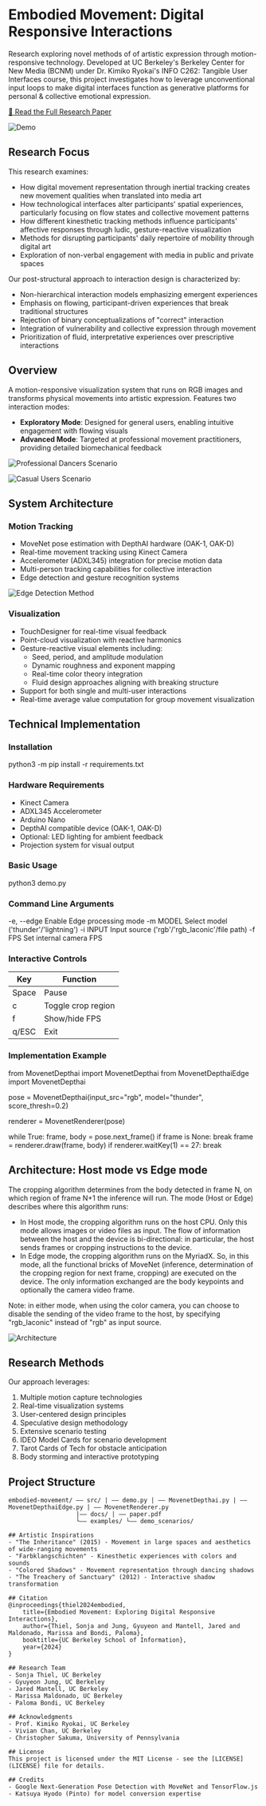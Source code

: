 # Embodied Movement: Digital Responsive Interactions

Research exploring novel methods of of artistic expression through motion-responsive technology. Developed at UC Berkeley's Berkeley Center for New Media (BCNM) under Dr. Kimiko Ryokai's INFO C262: Tangible User Interfaces course, this project investigates how to leverage unconventional input loops to make digital interfaces function as generative platforms for personal & collective emotional expression.

[📄 Read the Full Research Paper](https://github.com/jaredmantell/IntertialInterface/blob/main/Final%20Paper_Embodied%20Movement_Exploring%20Digital%20Responsive%20Interactions_Fall%202024_0.1-1.pdf)

![Demo](img/dance.gif)

## Research Focus
This research examines:
- How digital movement representation through inertial tracking creates new movement qualities when translated into media art
- How technological interfaces alter participants' spatial experiences, particularly focusing on flow states and collective movement patterns
- How different kinesthetic tracking methods influence participants' affective responses through ludic, gesture-reactive visualization
- Methods for disrupting participants' daily repertoire of mobility through digital art
- Exploration of non-verbal engagement with media in public and private spaces

Our post-structural approach to interaction design is characterized by:
- Non-hierarchical interaction models emphasizing emergent experiences
- Emphasis on flowing, participant-driven experiences that break traditional structures
- Rejection of binary conceptualizations of "correct" interaction
- Integration of vulnerability and collective expression through movement
- Prioritization of fluid, interpretative experiences over prescriptive interactions

## Overview
A motion-responsive visualization system that runs on RGB images and transforms physical movements into artistic expression. Features two interaction modes:
- **Exploratory Mode**: Designed for general users, enabling intuitive engagement with flowing visuals
- **Advanced Mode**: Targeted at professional movement practitioners, providing detailed biomechanical feedback

![Professional Dancers Scenario](https://github.com/user-attachments/assets/036af8f7-d41c-4b75-a8ba-eb2add8f8d07)

![Casual Users Scenario](https://github.com/user-attachments/assets/e2718005-2a8b-483d-904b-c7b12f0ff2c8)

## System Architecture

### Motion Tracking
- MoveNet pose estimation with DepthAI hardware (OAK-1, OAK-D)
- Real-time movement tracking using Kinect Camera 
- Accelerometer (ADXL345) integration for precise motion data
- Multi-person tracking capabilities for collective interaction
- Edge detection and gesture recognition systems

![Edge Detection Method](https://github.com/user-attachments/assets/876a0b4c-4ecc-4bd1-8976-f40865cf9ee6)

### Visualization
- TouchDesigner for real-time visual feedback
- Point-cloud visualization with reactive harmonics
- Gesture-reactive visual elements including:
  - Seed, period, and amplitude modulation
  - Dynamic roughness and exponent mapping
  - Real-time color theory integration
  - Fluid design approaches aligning with breaking structure
- Support for both single and multi-user interactions
- Real-time average value computation for group movement visualization

## Technical Implementation

### Installation
python3 -m pip install -r requirements.txt

### Hardware Requirements
- Kinect Camera
- ADXL345 Accelerometer 
- Arduino Nano
- DepthAI compatible device (OAK-1, OAK-D)
- Optional: LED lighting for ambient feedback
- Projection system for visual output

### Basic Usage
python3 demo.py

### Command Line Arguments
-e, --edge            Enable Edge processing mode
-m MODEL             Select model ('thunder'/'lightning')
-i INPUT             Input source ('rgb'/'rgb_laconic'/file path)
-f FPS               Set internal camera FPS

### Interactive Controls
| Key    | Function                |
|--------|------------------------|
| Space  | Pause                  |
| c      | Toggle crop region     |
| f      | Show/hide FPS         |
| q/ESC  | Exit                  |

### Implementation Example
from MovenetDepthai import MovenetDepthai
from MovenetDepthaiEdge import MovenetDepthai

pose = MovenetDepthai(input_src="rgb", 
                     model="thunder",    
                     score_thresh=0.2)

renderer = MovenetRenderer(pose)

while True:
    frame, body = pose.next_frame()
    if frame is None: break
    frame = renderer.draw(frame, body)
    if renderer.waitKey(1) == 27:
        break

## Architecture: Host mode vs Edge mode
The cropping algorithm determines from the body detected in frame N, on which region of frame N+1 the inference will run. The mode (Host or Edge) describes where this algorithm runs:
- In Host mode, the cropping algorithm runs on the host CPU. Only this mode allows images or video files as input. The flow of information between the host and the device is bi-directional: in particular, the host sends frames or cropping instructions to the device.
- In Edge mode, the cropping algorithm runs on the MyriadX. So, in this mode, all the functional bricks of MoveNet (inference, determination of the cropping region for next frame, cropping) are executed on the device. The only information exchanged are the body keypoints and optionally the camera video frame.

Note: in either mode, when using the color camera, you can choose to disable the sending of the video frame to the host, by specifying "rgb_laconic" instead of "rgb" as input source.

![Architecture](img/movenet_nodes.png)

## Research Methods
Our approach leverages:
1. Multiple motion capture technologies
2. Real-time visualization systems
3. User-centered design principles
4. Speculative design methodology
5. Extensive scenario testing
6. IDEO Model Cards for scenario development
7. Tarot Cards of Tech for obstacle anticipation
8. Body storming and interactive prototyping

## Project Structure

```plaintext
embodied-movement/ —— src/ | —— demo.py | —— MovenetDepthai.py | —— MovenetDepthaiEdge.py | —— MovenetRenderer.py
                   |—— docs/ | —— paper.pdf
                   └—— examples/ └—— demo_scenarios/

## Artistic Inspirations
- "The Inheritance" (2015) - Movement in large spaces and aesthetics of wide-ranging movements
- "Farbklangschichten" - Kinesthetic experiences with colors and sounds
- "Colored Shadows" - Movement representation through dancing shadows
- "The Treachery of Sanctuary" (2012) - Interactive shadow transformation

## Citation
@inproceedings{thiel2024embodied,
    title={Embodied Movement: Exploring Digital Responsive Interactions},
    author={Thiel, Sonja and Jung, Gyuyeon and Mantell, Jared and Maldonado, Marissa and Bondi, Paloma},
    booktitle={UC Berkeley School of Information},
    year={2024}
}

## Research Team
- Sonja Thiel, UC Berkeley
- Gyuyeon Jung, UC Berkeley
- Jared Mantell, UC Berkeley
- Marissa Maldonado, UC Berkeley
- Paloma Bondi, UC Berkeley

## Acknowledgments
- Prof. Kimiko Ryokai, UC Berkeley
- Vivian Chan, UC Berkeley 
- Christopher Sakuma, University of Pennsylvania

## License
This project is licensed under the MIT License - see the [LICENSE](LICENSE) file for details.

## Credits
- Google Next-Generation Pose Detection with MoveNet and TensorFlow.js
- Katsuya Hyodo (Pinto) for model conversion expertise
